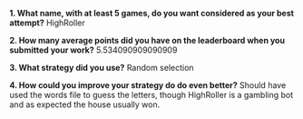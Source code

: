 
**1. What name, with at least 5 games, do you want considered as your best attempt?**
HighRoller


**2. How many average points did you have on the leaderboard when you submitted your work?**
5.534090909090909


**3. What strategy did you use?**
Random selection


**4. How could you improve your strategy do do even better?**
Should have used the words file to guess the letters, 
though HighRoller is a gambling bot and as expected the 
house usually won.